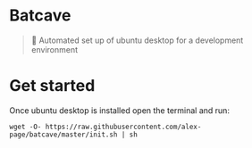 # Batcave

> 🦇 Automated set up of ubuntu desktop for a development environment


# Get started

Once ubuntu desktop is installed open the terminal and run:

```
wget -O- https://raw.githubusercontent.com/alex-page/batcave/master/init.sh | sh
```